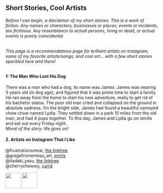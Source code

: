 ## Short Stories, Cool Artists

###### Before I can begin, a disclaimer of my short stories: This is a work of fiction. Any names or characters, businesses or places, events or incidents, are fictitious. Any resemblance to actual persons, living or dead, or actual events is purely coincidental.
###### This page is a recommendations page for brilliant artists on Instagram, some of my favorite artists/songs, and cool art... with a few short stories speckled here and there!

#### 1: The Man Who Lost His Dog 
There was a man who had a dog, its name was James. James was nearing 3 years old (in dog age), and figured that it was prime time to start a family. He ran away from the home to start his new adventure, really to get rid of his bachelor status. The poor old man cried and collapsed on the ground in absolute sadness. On the bright side, James had found a beautiful samoyed chow chow named Lydia. They settled down in a park 10 miles from the old man, and had 4 pups together. To this day, James and Lydia go on strolls and eat out every Friday night.  
*Moral of the story*: life goes on!

#### 2. Artists on Instagram That I Like 
@frustrationsmear, [the linktree](linktr.ee/carrierheaume)  
@gregefromenteau_art, [prints](www.artstation.com/greg-f/prints)  
@itadaki_yasu, [the linktree](linktr.ee/studiolg)  
@cherrychewwy, [carrd](chxrrypie.carrd.co)  

<img src="https://user-images.githubusercontent.com/114502973/193397857-1574c43b-d181-4252-b905-f0797f893727.jpg" width="50" height="50">  <img src="https://user-images.githubusercontent.com/114502973/193397852-be861228-72c8-439a-815e-f89a5bb85816.jpg" width="50" height="50">  
